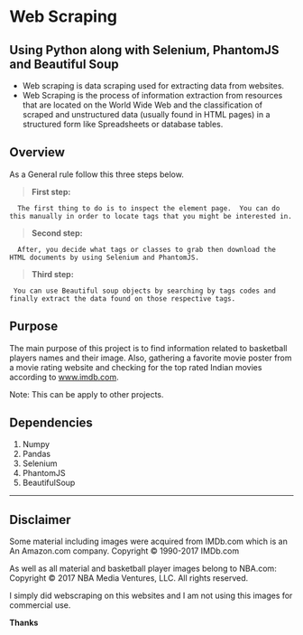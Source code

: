 # Web Scraping

## Using Python along with Selenium, PhantomJS and Beautiful Soup 

- Web scraping is data scraping used for extracting data from websites. 
- Web Scraping is the process of information extraction from resources that are located on the World Wide Web and the classification of scraped and unstructured data (usually found in HTML pages) in a structured form like Spreadsheets or database tables.

## Overview

As a General rule follow this three steps below.

> **First step:**

      The first thing to do is to inspect the element page.  You can do this manually in order to locate tags that you might be interested in. 

> **Second step:**

      After, you decide what tags or classes to grab then download the HTML documents by using Selenium and PhantomJS.


> **Third step:**

     You can use Beautiful soup objects by searching by tags codes and finally extract the data found on those respective tags. 


## Purpose

The main purpose of this project is to find information related to basketball players names and their image.  Also, gathering a favorite movie poster from a movie rating website and checking for the top rated Indian movies according to www.imdb.com. 

Note:  This can be apply to other projects.

## Dependencies

1. Numpy
2. Pandas
3. Selenium
4. PhantomJS
5. BeautifulSoup

----

## Disclaimer

Some material including images were acquired from IMDb.com which is an An Amazon.com company. Copyright © 1990-2017 IMDb.com

As well as all material and basketball player images belong to NBA.com:  Copyright © 2017 NBA Media Ventures, LLC. All rights reserved.

I simply did webscraping on this websites and I am not using this images for commercial use.

**Thanks**

